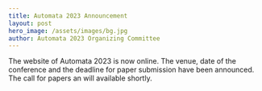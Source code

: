 ```yaml
---
title: Automata 2023 Announcement
layout: post
hero_image: /assets/images/bg.jpg
author: Automata 2023 Organizing Committee
---
```


The website of Automata 2023 is now online. The venue, date of the conference and the deadline for paper submission have been announced. The call for papers an will available shortly.
